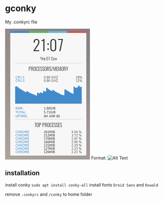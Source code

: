 # gconky
My .conkyrc flie

![GitHub Logo](screenshot.png)
Format: ![Alt Text](url)

## installation
install conky `sudo apt install conky-all`
install fonts `Droid Sans` and `Oswald`

remove `.conkyrc` and  `/conky` to home folder
